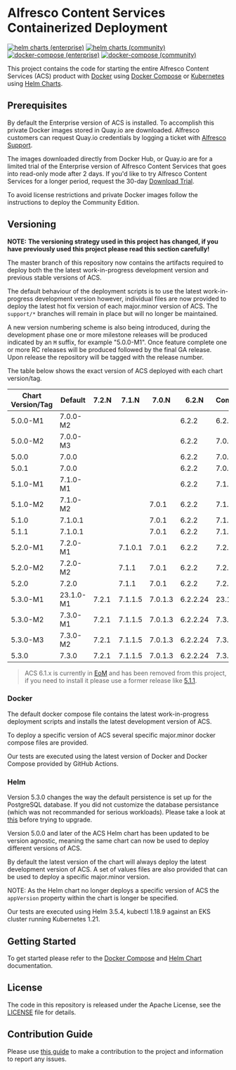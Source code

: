 # Alfresco Content Services Containerized Deployment

[![helm charts (enterprise)](https://github.com/Alfresco/acs-deployment/actions/workflows/helm-enterprise.yml/badge.svg)](https://github.com/Alfresco/acs-deployment/actions/workflows/helm-enterprise.yml)
[![helm charts (community)](https://github.com/Alfresco/acs-deployment/actions/workflows/helm-community.yml/badge.svg)](https://github.com/Alfresco/acs-deployment/actions/workflows/helm-community.yml)
[![docker-compose (enterprise)](https://github.com/Alfresco/acs-deployment/actions/workflows/docker-compose-enterprise.yml/badge.svg)](https://github.com/Alfresco/acs-deployment/actions/workflows/docker-compose-enterprise.yml)
[![docker-compose (community)](https://github.com/Alfresco/acs-deployment/actions/workflows/docker-compose-community.yml/badge.svg)](https://github.com/Alfresco/acs-deployment/actions/workflows/docker-compose-community.yml)

This project contains the code for starting the entire Alfresco Content Services (ACS) product with [Docker](https://docs.docker.com/get-started) using [Docker Compose](https://docs.docker.com/compose) or [Kubernetes](https://kubernetes.io) using [Helm Charts](https://helm.sh).

## Prerequisites

By default the Enterprise version of ACS is installed. To accomplish this private Docker images stored in Quay.io are downloaded. Alfresco customers can request Quay.io credentials by logging a ticket with [Alfresco Support](https://support.alfresco.com/).

The images downloaded directly from Docker Hub, or Quay.io are for a limited trial of the Enterprise version of Alfresco Content Services that goes into read-only mode after 2 days. If you'd like to try Alfresco Content Services for a longer period, request the 30-day [Download Trial](https://www.alfresco.com/platform/content-services-ecm/trial/download).

To avoid license restrictions and private Docker images follow the instructions to deploy the Community Edition.

## Versioning

**NOTE:** **The versioning strategy used in this project has changed, if you have previously used this project please read this section carefully!**

The master branch of this repository now contains the artifacts required to deploy both the the latest work-in-progress development version and previous stable versions of ACS.

The default behaviour of the deployment scripts is to use the latest work-in-progress development version however, individual files are now provided to deploy the latest hot fix version of each major.minor version of ACS. The `support/*` branches will remain in place but will no longer be maintained.

A new version numbering scheme is also being introduced, during the development phase one or more milestone releases will be produced indicated by an `M` suffix, for example "5.0.0-M1". Once feature complete one or more RC releases will be produced followed by the final GA release. Upon release the repository will be tagged with the release number.

The table below shows the exact version of ACS deployed with each chart version/tag.

| Chart Version/Tag | Default   | 7.2.N | 7.1.N   | 7.0.N   | 6.2.N    | Community |
|-------------------|-----------|-------|---------|---------|----------|-----------|
| 5.0.0-M1          | 7.0.0-M2  |       |         |         | 6.2.2    | 6.2.1-A8  |
| 5.0.0-M2          | 7.0.0-M3  |       |         |         | 6.2.2    | 7.0.0     |
| 5.0.0             | 7.0.0     |       |         |         | 6.2.2    | 7.0.0     |
| 5.0.1             | 7.0.0     |       |         |         | 6.2.2    | 7.0.0     |
| 5.1.0-M1          | 7.1.0-M1  |       |         |         | 6.2.2    | 7.1.0-M1  |
| 5.1.0-M2          | 7.1.0-M2  |       |         | 7.0.1   | 6.2.2    | 7.1.0-M2  |
| 5.1.0             | 7.1.0.1   |       |         | 7.0.1   | 6.2.2    | 7.1.0     |
| 5.1.1             | 7.1.0.1   |       |         | 7.0.1   | 6.2.2    | 7.1.0     |
| 5.2.0-M1          | 7.2.0-M1  |       | 7.1.0.1 | 7.0.1   | 6.2.2    | 7.2.0-M1  |
| 5.2.0-M2          | 7.2.0-M2  |       | 7.1.1   | 7.0.1   | 6.2.2    | 7.2.0-M2  |
| 5.2.0             | 7.2.0     |       | 7.1.1   | 7.0.1   | 6.2.2    | 7.2.0     |
| 5.3.0-M1          | 23.1.0-M1 | 7.2.1 | 7.1.1.5 | 7.0.1.3 | 6.2.2.24 | 23.1.0-M1 |
| 5.3.0-M2          | 7.3.0-M1  | 7.2.1 | 7.1.1.5 | 7.0.1.3 | 6.2.2.24 | 7.3.0-M2  |
| 5.3.0-M3          | 7.3.0-M2  | 7.2.1 | 7.1.1.5 | 7.0.1.3 | 6.2.2.24 | 7.3.0-M2  |
| 5.3.0             | 7.3.0     | 7.2.1 | 7.1.1.5 | 7.0.1.3 | 6.2.2.24 | 7.3.0     |

> ACS 6.1.x is currently in [EoM](https://www.alfresco.com/services/subscription/technical-support/product-support-status) and has been removed from this project, if you need to install it please use a former release like [5.1.1](https://github.com/Alfresco/acs-deployment/releases/tag/v5.1.1).

### Docker

The default docker compose file contains the latest work-in-progress deployment scripts and installs the latest development version of ACS.

To deploy a specific version of ACS several specific major.minor docker compose files are provided.

Our tests are executed using the latest version of Docker and Docker Compose provided by GitHub Actions.

### Helm

Version 5.3.0 changes the way the default persistence is set up for the
PostgreSQL database. If you did not customize the database persistance (which
was not recommanded for serious workloads). Please take a look at [this](./storage.md)
 before trying to upgrade.

Version 5.0.0 and later of the ACS Helm chart has been updated to be version agnostic, meaning the same chart can now be used to deploy different versions of ACS.

By default the latest version of the chart will always deploy the latest development version of ACS. A set of values files are also provided that can be used to deploy a specific major.minor version.

NOTE: As the Helm chart no longer deploys a specific version of ACS the `appVersion` property within the chart is longer be specified.

Our tests are executed using Helm 3.5.4, kubectl 1.18.9 against an EKS cluster running Kubernetes 1.21.

## Getting Started

To get started please refer to the [Docker Compose](./docs/docker-compose) and [Helm Chart](./docs/helm) documentation.

## License

The code in this repository is released under the Apache License, see the [LICENSE](./LICENSE) file for details.

## Contribution Guide

Please use [this guide](CONTRIBUTING.md) to make a contribution to the project and information to report any issues.

